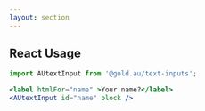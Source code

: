 ```yaml
---
layout: section
---
```


## React Usage

```jsx
import AUtextInput from '@gold.au/text-inputs';

<label htmlFor="name" >Your name?</label>
<AUtextInput id="name" block />
```
